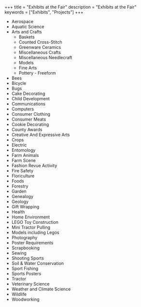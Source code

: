 +++
title = "Exhibits at the Fair"
description = "Exhibits at the Fair"
keywords = ["Exhibits", "Projects"]
+++

* Aerospace
* Aquatic Science
* Arts and Crafts
    * Baskets
    * Counted Cross-Stitch
    * Greenware Ceramics
    * Miscellaneous Crafts
    * Miscellaneous Needlecraft
    * Models
    * Fine Arts
    * Pottery - Freeform
* Bees
* Bicycle
* Bugs
* Cake Decorating
* Child Development
* Communications
* Computers
* Consumer Clothing
* Consumer Meats
* Cookie Decorating
* County Awards
* Creative And Expressive Arts
* Crops
* Electric
* Entomology
* Farm Animals
* Farm Scene
* Fashion Revue Activity
* Fire Safety
* Floriculture
* Foods
* Forestry
* Garden
* Genealogy
* Geology
* Gift Wrapping
* Health
* Home Environment
* LEGO Toy Construction
* Mini Tractor Pulling
* Models including Legos
* Photography
* Poster Requirements
* Scrapbooking
* Sewing
* Shooting Sports
* Soil & Water Conservation
* Sport Fishing
* Sports Posters
* Tractor
* Veterinary Science
* Weather and Climate Science
* Wildlife
* Woodworking
